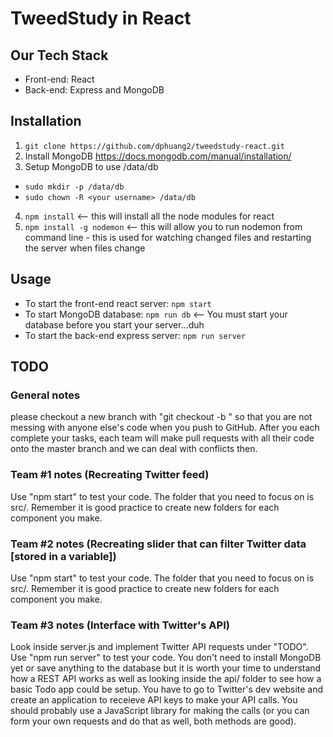 # TweedStudy in React

## Our Tech Stack
 - Front-end: React
 - Back-end: Express and MongoDB

## Installation
1. ```git clone https://github.com/dphuang2/tweedstudy-react.git```
2. Install MongoDB https://docs.mongodb.com/manual/installation/
3. Setup MongoDB to use /data/db
 - ```sudo mkdir -p /data/db```
 - ```sudo chown -R <your username> /data/db```
4. ```npm install``` <-- this will install all the node modules for react
5. ```npm install -g nodemon``` <-- this will allow you to run nodemon from command line - this is
   used for watching changed files and restarting the server when files change

## Usage
- To start the front-end react server: ```npm start```
- To start MongoDB database: ```npm run db``` <-- You must start your database
  before you start your server...duh
- To start the back-end express server: ```npm run server```

## TODO

### General notes
please checkout a new branch with "git checkout -b <branch name>" so that you
are not messing with anyone else's code when you push to GitHub. After you each
complete your tasks, each team will make pull requests with all their code onto
the master branch and we can deal with conflicts then.

### Team #1 notes (Recreating Twitter feed)
Use "npm start" to test your code. The folder that you need to focus on is src/.
Remember it is good practice to create new folders for each component you make.

### Team #2 notes (Recreating slider that can filter Twitter data [stored in a variable])
Use "npm start" to test your code. The folder that you need to focus on is src/.
Remember it is good practice to create new folders for each component you make.


### Team #3 notes (Interface with Twitter's API)
Look inside server.js and implement Twitter API requests under "TODO". Use "npm
run server" to test your code. You don't need to install MongoDB yet or save
anything to the database but it is worth your time to understand how a REST API
works as well as looking inside the api/ folder to see how a basic Todo app
could be setup. You have to go to Twitter's dev website and create an
application to receieve API keys to make your API calls. You should probably use
a JavaScript library for making the calls (or you can form your own requests and
do that as well, both methods are good).


